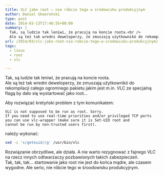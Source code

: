 ```yaml
---
title: VLC jako root – nie róbcie tego w środowisku produkcyjnym
author: Daniel Skowroński
type: post
date: 2014-03-13T17:48:55+00:00
summary: |
  Tak, są ludzie tak leniwi, że pracują na koncie roota.<br />
  Ale są też tak wredni deweloperzy, że zmuszają użytkownikó do rekompilacji całego ogromnego pakietu jakim jest m.in. VLC ze specjalną flagą by dało się wystartować jako root...
url: /2014/03/vlc-jako-root-nie-robcie-tego-w-srodowisku-produkcyjnym/
tags:
  - linux
  - root
  - vlc

---
```

Tak, są ludzie tak leniwi, że pracują na koncie roota.  
Ale są też tak wredni deweloperzy, że zmuszają użytkownikó do rekompilacji całego ogromnego pakietu jakim jest m.in. VLC ze specjalną flagą by dało się wystartować jako root...

Aby rozwiązać kretyński problem z tym komunikatem:

```
VLC is not supposed to be run as root. Sorry.
If you need to use real-time priorities and/or privileged TCP ports
you can use vlc-wrapper (make sure it is Set-UID root and
cannot be run by non-trusted users first).
```


należy wykonać:

```bash
sed -i 's/geteuid//g' /usr/bin/vlc
```


Rozwiązanie obrzydliwe, ale działa. A nie warto rezygnować z fajnego VLC na rzecz innych odtwarzaczy pozbawionych takich zabezpieczeń.  
Tak, tak, tak... startowanie jako root nie jest do końca mądre, ale czasem wygodne. Ale serio, nie róbcie tego w śroodowisku produkcyjnym.